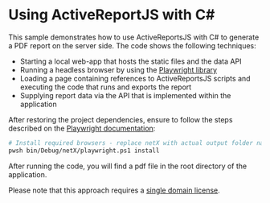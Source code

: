 # Using ActiveReportJS with C#

This sample demonstrates how to use ActiveReportsJS with C# to generate a PDF report on the server side. 
The code shows the following techniques:
* Starting a local web-app that hosts the static files and the data API
* Running a headless browser by using the [Playwright library](https://playwright.dev/dotnet/docs/library)
* Loading a page containing references to ActiveReportsJS scripts and executing the code that runs and exports the report
* Supplying report data via the API that is implemented within the application

After restoring the project dependencies, ensure to follow the steps described on the [Playwright documentation](https://playwright.dev/dotnet/docs/library):

```bash
# Install required browsers - replace netX with actual output folder name, e.g. net6.0.
pwsh bin/Debug/netX/playwright.ps1 install
```

After running the code, you will find a pdf file in the root directory of the application.

Please note that this approach requires a [single domain license](https://developer.mescius.com/activereportsjs/pricing).